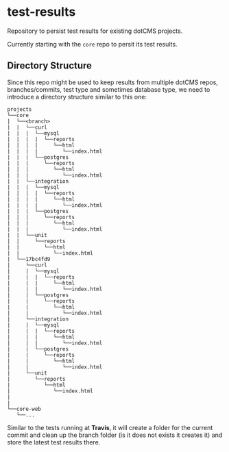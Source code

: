 # test-results
Repository to persist test results for existing dotCMS projects.

Currently starting with the `core` repo to persit its test results.

## Directory Structure
Since this repo might be used to keep results from multiple dotCMS repos, branches/commits, test type and sometimes database type, we need to introduce a directory structure similar to this one:
```
projects
└──core
|  └──<branch>
|  |  └──curl
|  |  |  └──mysql
|  |  |  |  └──reports
|  |  |  |     └──html
|  |  |  |        └──index.html
|  |  |  └──postgres
|  |  |     └──reports
|  |  |        └──html
|  |  |           └──index.html
|  |  └──integration
|  |  |  └──mysql
|  |  |  |  └──reports
|  |  |  |     └──html
|  |  |  |        └──index.html
|  |  |  └──postgres
|  |  |     └──reports
|  |  |        └──html
|  |  |           └──index.html
|  |  └──unit
|  |     └──reports
|  |        └──html
|  |           └──index.html
|  └──17bc4fd9
|     └──curl
|     |  └──mysql
|     |  |  └──reports
|     |  |     └──html
|     |  |        └──index.html
|     |  └──postgres
|     |     └──reports
|     |        └──html
|     |           └──index.html
|     └──integration
|     |  └──mysql
|     |  |  └──reports
|     |  |     └──html
|     |  |        └──index.html
|     |  └──postgres
|     |     └──reports
|     |        └──html
|     |           └──index.html
|     └──unit
|        └──reports
|           └──html
|              └──index.html
|
|
└──core-web
   └──...
```
Similar to the tests running at **Travis**, it will create a folder for the current commit and clean up the branch folder (is it does not exists it creates it) and store the latest test results there.
